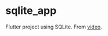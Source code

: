# sqlite_app

Flutter project using SQLite. From [video](https://www.youtube.com/watch?v=noi6aYsP7Go).
